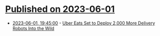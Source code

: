 # [Published on 2023-06-01](index.md)

* [2023-06-01, 19:45:00](https://soylentnews.org/article.pl?sid=23/06/01/0142200&from=rss) - [Uber Eats Set to Deploy 2,000 More Delivery Robots Into the Wild](https://soylentnews.org/article.pl?sid=23/06/01/0142200&from=rss)
